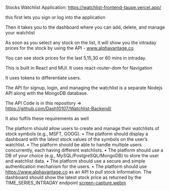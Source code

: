 Stocks Watchlist Application: https://watchlist-frontend-taupe.vercel.app/


this first lets you sign or log into the application 

Then it takes you to the dashboard where you can add, delete, and manage your watchlist 

As soon as you select any stock on the list, it will show you the intraday prices for the stock by using the API - www.alphavantage.co

You can see stock prices for the last 5,15,30 or 60 mins in intraday. 

This is built in React and MUI. It uses react-router-dom for Navigation 

It uses tokens to differentiate users.

The API for signup, login, and managing the watchlist is a separate Nodejs API along with the MongoDB database. 

The API Code is in this repository => https://github.com/Dash10107/Watchlist-Backend/

It also fulfils these requirements as well 

The platform should allow users to create and manage their watchlists of stock symbols
(e.g., MSFT, GOOG).
• The platform should display a dashboard with the latest stock values of the symbols on the
user’s watchlist.
• The platform should be able to handle multiple users concurrently, each having different
watchlists.
• The platform should use a DB of your choice (e.g., MySQL/PostgreSQL/MongoDB) to store the
user and watchlist data.
• The platform should use a secure and simple authentication mechanism for the users.
• The platform should use https://www.alphavantage.co as an API to pull stock information. The
dashboard should show the latest stock price as returned by the TIME_SERIES_INTRADAY
endpoint
[screen-capture.webm](https://github.com/Dash10107/Watchlist-Frontend/assets/97282628/4b552892-8433-4326-ac83-27dce97118bd)


